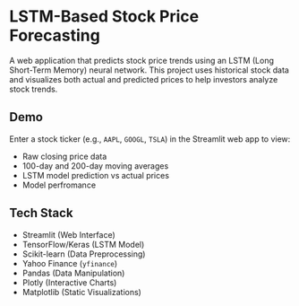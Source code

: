 # LSTM-Based Stock Price Forecasting
A web application that predicts stock price trends using an LSTM (Long Short-Term Memory) neural network. This project uses historical stock data and visualizes both actual and predicted prices to help investors analyze stock trends.

## Demo

Enter a stock ticker (e.g., `AAPL`, `GOOGL`, `TSLA`) in the Streamlit web app to view:

- Raw closing price data
- 100-day and 200-day moving averages
- LSTM model prediction vs actual prices
- Model perfromance

## Tech Stack

- Streamlit (Web Interface)
- TensorFlow/Keras (LSTM Model)
- Scikit-learn (Data Preprocessing)
- Yahoo Finance (`yfinance`)
- Pandas (Data Manipulation)
- Plotly (Interactive Charts)
- Matplotlib (Static Visualizations)


